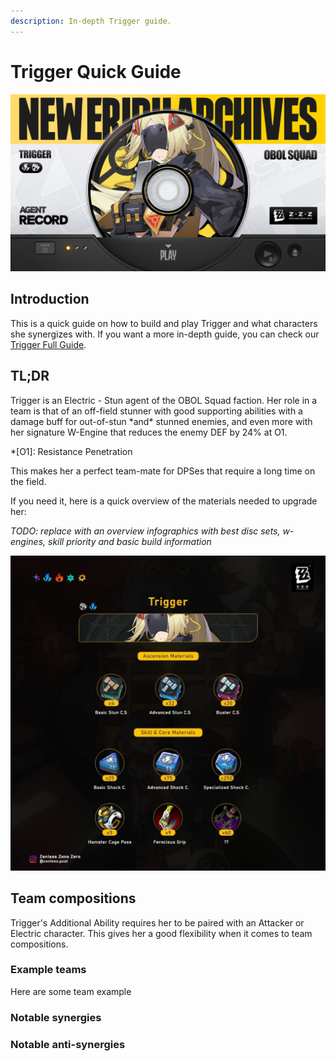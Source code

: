 ```yaml
---
description: In-depth Trigger guide.
---
```


# Trigger Quick Guide

![Trigger drip marketing](/assets/images/guides/trigger/drip.jpg)

## Introduction

This is a quick guide on how to build and play Trigger and what characters she synergizes with. If you want a more in-depth guide, you can check our [Trigger Full Guide](../full/).

## TL;DR

Trigger is an Electric - Stun agent of the OBOL Squad faction. Her role in a team is that of an off-field stunner with good supporting abilities with a damage buff for out-of-stun \*and\* stunned enemies, and even more with her signature W-Engine that reduces the enemy DEF by 24% at O1.

\*\[O1\]: Resistance Penetration

This makes her a perfect team-mate for DPSes that require a long time on the field.

If you need it, here is a quick overview of the materials needed to upgrade her:

_TODO: replace with an overview infographics with best disc sets, w-engines, skill priority and basic build information_

![Upgrade materials](/assets/images/guides/trigger/matz.jpg)

## Team compositions

Trigger's Additional Ability requires her to be paired with an Attacker or Electric character.
This gives her a good flexibility when it comes to team compositions.

### Example teams

Here are some team example

### Notable synergies

### Notable anti-synergies